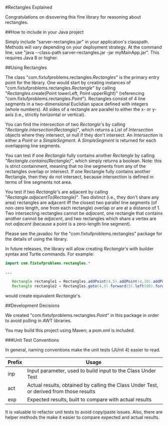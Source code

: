 #Rectangles Explained

Congratulations on disovering this fine library for reasoning about rectangles.

##How to include in your Java project

Simply include "sarver-rectangles.jar" in your application's classpath. Methods will vary depending on your deployment strategy. At the command line, use "java --class-path sarver-rectangles.jar -jar myMainApp.jar". This requires Java 8 or higher.

##Using Rectangles

The class "com.fixtufproblems.rectangles.*Rectangles*" is the primary entry point for the library. One would start by creating instances of "com.fixtufproblems.rectangles.*Rectangle*" by calling "*Rectangles*.create(Point lowerLeft, Point upperRight)" (referencing "com.fixtufproblems.rectangles.*Point*"). Rectangles consist of 4 line segments in a two-dimensional Euclidian space defined with integers (whole numbers). All sides of a rectangle are parallel to either the x- or y-axis (i.e., strictly horizontal or vertical).

You can find the intersection of two *Rectangle*'s by calling "*Rectangle.intersection(Rectangle)*", which returns a *List* of *Intersection* objects where they intersect, or null if they don't intersect. An *Intersection* is either a *Point* or a *SimpleSegment*. A *SimpleSegment* is returned for each overlapping line segments.

You can test if one *Rectangle* fully contains another *Rectangle* by calling "*Rectangle.contains(Rectangle)*", which simply returns a boolean. Note: this is strict containment, meaning that no line segments from any of the rectangles overlap or intersect.
If one Rectangle fully contains another Rectangle, then they do not intersect, because intersection is defined in terms of line segments not area.

You test if two *Rectangle*'s are adjacent by calling "*Rectangle.adjacentTo(Rectangle)*". Two distinct (i.e., they don't share any area) rectangles are adjacent iff the closest two parallel line segments (of non-zero length, one from each rectangle) overlap or are at a distance of 1. Two intersecting rectangles cannot be *adjacent*, one rectangle that contains another cannot be *adjacent*, and two rectangles which share a vertex are not *adjacent* (because a point is a zero-length line segment).

Please see the javadoc for the "com.fixtufproblems.rectangles" package for the details of using the library.

In future releases, the library will allow creating *Rectangle*'s with builder syntax and Turtle commands. For example:

 ```java
 import com.fixtufproblems.rectangles.*
 
 ...
 
 	Rectangle rectangle1 = Rectangles.addPoint(4,5).addPoint(4,10).addPoint(8,10).addPoint(8,5).build();
 	Rectangle rectangle2 = Rectangles.goto(4,5).forward(5).left(90).forward(4).left(90).forward(5).build();
 ```
 
 would create equivalent *Rectangle*'s.

##Development Decisions

We created "com.fixtufproblems.rectangles.*Point*" in this package in order to avoid pulling in AWT libraries.

You may build this project using Maven; a pom.xml is included.

###Unit Test Conventions

In general, naming conventions make the unit tests (JUnit 4) easier to read.

| Prefix | Usage |
| ---------| -------- |
| inp | Input parameter, used to build input to the Class Under Test |
| act | Actual results, obtained by calling the Class Under Test, or derived from those results |
| exp | Expected results, built to compare with actual results |

It is valuable to refactor unit tests to avoid copy/paste issues. Also, there are helper methods the make it easier to compare expected and actual results. 